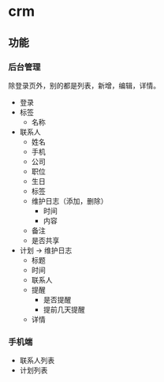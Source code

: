 # crm
## 功能
### 后台管理
除登录页外，别的都是列表，新增，编辑，详情。

* 登录
* 标签
  * 名称
* 联系人
  * 姓名
  * 手机
  * 公司
  * 职位
  * 生日
  * 标签
  * 维护日志（添加，删除）
    * 时间
    * 内容
  * 备注
  * 是否共享
* 计划 -> 维护日志
  * 标题
  * 时间
  * 联系人
  * 提醒
    * 是否提醒
    * 提前几天提醒
  * 详情

### 手机端
* 联系人列表
* 计划列表